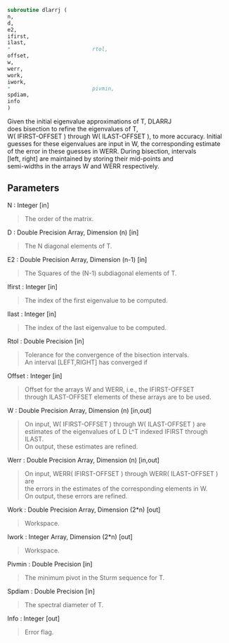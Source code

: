 ```fortran  
subroutine dlarrj (  
n,  
d,  
e2,  
ifirst,  
ilast,  
*                          rtol,  
offset,  
w,  
werr,  
work,  
iwork,  
*                          pivmin,  
spdiam,  
info  
)  
```  
  
Given the initial eigenvalue approximations of T, DLARRJ  
does  bisection to refine the eigenvalues of T,  
W( IFIRST-OFFSET ) through W( ILAST-OFFSET ), to more accuracy. Initial  
guesses for these eigenvalues are input in W, the corresponding estimate  
of the error in these guesses in WERR. During bisection, intervals  
[left, right] are maintained by storing their mid-points and  
semi-widths in the arrays W and WERR respectively.  
  
## Parameters  
N : Integer [in]  
> The order of the matrix.  
  
D : Double Precision Array, Dimension (n) [in]  
> The N diagonal elements of T.  
  
E2 : Double Precision Array, Dimension (n-1) [in]  
> The Squares of the (N-1) subdiagonal elements of T.  
  
Ifirst : Integer [in]  
> The index of the first eigenvalue to be computed.  
  
Ilast : Integer [in]  
> The index of the last eigenvalue to be computed.  
  
Rtol : Double Precision [in]  
> Tolerance for the convergence of the bisection intervals.  
> An interval [LEFT,RIGHT] has converged if  
  
Offset : Integer [in]  
> Offset for the arrays W and WERR, i.e., the IFIRST-OFFSET  
> through ILAST-OFFSET elements of these arrays are to be used.  
  
W : Double Precision Array, Dimension (n) [in,out]  
> On input, W( IFIRST-OFFSET ) through W( ILAST-OFFSET ) are  
> estimates of the eigenvalues of L D L^T indexed IFIRST through  
> ILAST.  
> On output, these estimates are refined.  
  
Werr : Double Precision Array, Dimension (n) [in,out]  
> On input, WERR( IFIRST-OFFSET ) through WERR( ILAST-OFFSET ) are  
> the errors in the estimates of the corresponding elements in W.  
> On output, these errors are refined.  
  
Work : Double Precision Array, Dimension (2*n) [out]  
> Workspace.  
  
Iwork : Integer Array, Dimension (2*n) [out]  
> Workspace.  
  
Pivmin : Double Precision [in]  
> The minimum pivot in the Sturm sequence for T.  
  
Spdiam : Double Precision [in]  
> The spectral diameter of T.  
  
Info : Integer [out]  
> Error flag.  
  
